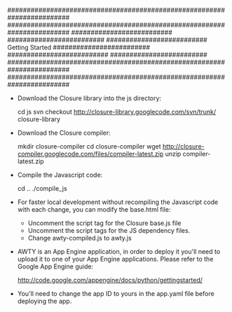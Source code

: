 ########################################################################
########################################################################
##########################                     #########################
##########################   Getting Started   #########################
##########################                     #########################
########################################################################
########################################################################

* Download the Closure library into the js directory:

    cd js
    svn checkout http://closure-library.googlecode.com/svn/trunk/ closure-library

* Download the Closure compiler:

    mkdir closure-compiler
    cd closure-compiler
    wget http://closure-compiler.googlecode.com/files/compiler-latest.zip
    unzip compiler-latest.zip

* Compile the Javascript code:

  cd ..
  ./compile_js

* For faster local development without recompiling the Javascript code with
  each change, you can modify the base.html file:
  - Uncomment the script tag for the Closure base.js file
  - Uncomment the script tags for the JS dependency files.
  - Change awty-compiled.js to awty.js

* AWTY is an App Engine application, in order to deploy it you'll need to
  upload it to one of your App Engine applications. Please refer to the
  Google App Engine guide:

    http://code.google.com/appengine/docs/python/gettingstarted/

* You'll need to change the app ID to yours in the app.yaml file before
  deploying the app.

